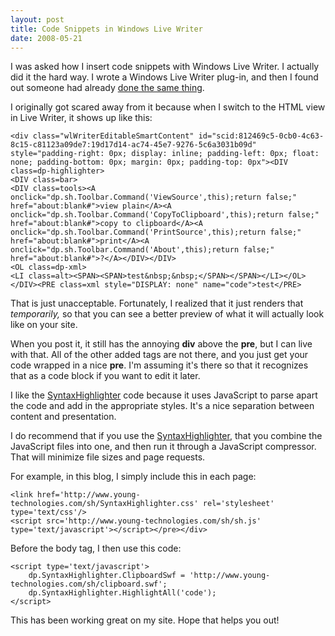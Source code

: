 ```yaml
---
layout: post
title: Code Snippets in Windows Live Writer
date: 2008-05-21
---
```


I was asked how I insert code snippets with Windows Live Writer. I actually did it the hard way. I wrote a Windows Live Writer plug-in, and then I found out someone had already [done the same thing](http://www.codeplex.com/wlwSyntaxHighlighter).

I originally got scared away from it because when I switch to the HTML view in Live Writer, it shows up like this:

	<div class="wlWriterEditableSmartContent" id="scid:812469c5-0cb0-4c63-8c15-c81123a09de7:19d17d14-ac74-45e7-9276-5c6a3031b09d" style="padding-right: 0px; display: inline; padding-left: 0px; float: none; padding-bottom: 0px; margin: 0px; padding-top: 0px"><DIV class=dp-highlighter>
	<DIV class=bar>
	<DIV class=tools><A onclick="dp.sh.Toolbar.Command('ViewSource',this);return false;" href="about:blank#">view plain</A><A onclick="dp.sh.Toolbar.Command('CopyToClipboard',this);return false;" href="about:blank#">copy to clipboard</A><A onclick="dp.sh.Toolbar.Command('PrintSource',this);return false;" href="about:blank#">print</A><A onclick="dp.sh.Toolbar.Command('About',this);return false;" href="about:blank#">?</A></DIV></DIV>
	<OL class=dp-xml>
	<LI class=alt><SPAN><SPAN>test&nbsp;&nbsp;</SPAN></SPAN></LI></OL></DIV><PRE class=xml style="DISPLAY: none" name="code">test</PRE>

That is just unacceptable. Fortunately, I realized that it just renders that _temporarily,_ so that you can see a better preview of what it will actually look like on your site.

When you post it, it still has the annoying **div** above the **pre**, but I can live with that. All of the other added tags are not there, and you just get your code wrapped in a nice **pre**. I'm assuming it's there so that it recognizes that as a code block if you want to edit it later.

I like the [SyntaxHighlighter](http://code.google.com/p/syntaxhighlighter/) code because it uses JavaScript to parse apart the code and add in the appropriate styles. It's a nice separation between content and presentation.

I do recommend that if you use the [SyntaxHighlighter](http://code.google.com/p/syntaxhighlighter/), that you combine the JavaScript files into one, and then run it through a JavaScript compressor. That will minimize file sizes and page requests.

For example, in this blog, I simply include this in each page:

	<link href='http://www.young-technologies.com/sh/SyntaxHighlighter.css' rel='stylesheet' type='text/css'/>
	<script src='http://www.young-technologies.com/sh/sh.js' type='text/javascript'></script></pre></div>

Before the body tag, I then use this code:

	<script type='text/javascript'>
		dp.SyntaxHighlighter.ClipboardSwf = 'http://www.young-technologies.com/sh/clipboard.swf';
		dp.SyntaxHighlighter.HighlightAll('code');
	</script>

This has been working great on my site. Hope that helps you out!